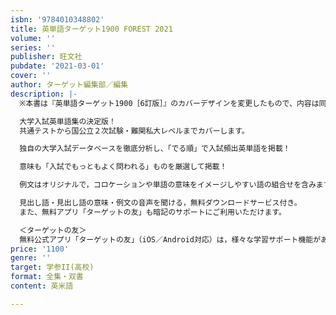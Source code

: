 ```yaml
---
isbn: '9784010348802'
title: 英単語ターゲット1900 FOREST 2021
volume: ''
series: ''
publisher: 旺文社
pubdate: '2021-03-01'
cover: ''
author: ターゲット編集部／編集
description: |-
  ※本書は『英単語ターゲット1900［6訂版］』のカバーデザインを変更したもので、内容は同じです。

  大学入試英単語集の決定版！
  共通テストから国公立２次試験・難関私大レベルまでカバーします。

  独自の大学入試データベースを徹底分析し、「でる順」で入試頻出英単語を掲載！

  意味も「入試でもっともよく問われる」ものを厳選して掲載！

  例文はオリジナルで，コロケーションや単語の意味をイメージしやすい語の組合せを含みます。

  見出し語・見出し語の意味・例文の音声を聞ける，無料ダウンロードサービス付き。
  また、無料アプリ「ターゲットの友」も暗記のサポートにご利用いただけます。

  ＜ターゲットの友＞
  無料公式アプリ「ターゲットの友」（iOS／Android対応）は，様々な学習サポート機能があり，書籍とアプリを連動させた学習法で効果を高めます。
price: '1100'
genre: ''
target: 学参II(高校)
format: 全集・双書
content: 英米語

---
```

